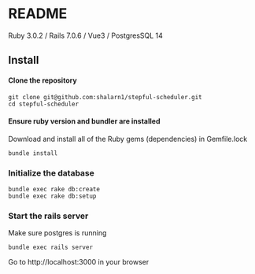 # README

Ruby 3.0.2 / Rails 7.0.6 / Vue3 / PostgresSQL 14

## Install

#### Clone the repository

```shell
git clone git@github.com:shalarn1/stepful-scheduler.git
cd stepful-scheduler
```
#### Ensure ruby version and bundler are installed
Download and install all of the Ruby gems (dependencies) in Gemfile.lock
```shell
bundle install
```
### Initialize the database
```shell
bundle exec rake db:create
bundle exec rake db:setup
```

### Start the rails server
Make sure postgres is running
```shell
bundle exec rails server
```

Go to http://localhost:3000 in your browser
